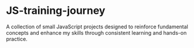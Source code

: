# JS-training-journey
A collection of small JavaScript projects designed to reinforce fundamental concepts and enhance my skills through consistent learning and hands-on practice.
